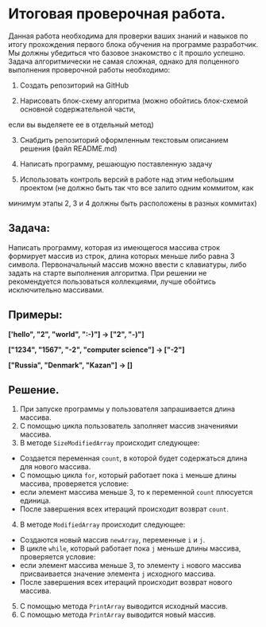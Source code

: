 # Итоговая проверочная работа.

Данная работа необходима для проверки ваших знаний и навыков по итогу прохождения первого блока обучения
на программе разработчик. Мы должны убедиться что базовое знакомство с it прошло успешно.
Задача алгоритмически не самая сложная, однако для полценного выполнения проверочной работы необходимо:

1. Создать репозиторий на GitHub

2. Нарисовать блок-схему алгоритма (можно обойтись блок-схемой основной содержательной части, 

если вы выделяете ее в отдельный метод)

3. Снабдить репозиторий оформленным текстовым описанием решения (файл README.md)

4. Написать программу, решающую поставленную задачу

5. Использовать контроль версий в работе над этим небольшим проектом (не должно быть так что все залито одним коммитом, как 

минимум этапы 2, 3 и 4 должны быть расположены в разных коммитах)

## Задача: 

Написать программу, которая из имеющегося массива строк формирует массив из строк, длина которых меньше либо равна 3 символа.
Первоначальный массив можно ввести с клавиатуры, либо задать на старте выполнения алгоритма. При решении не рекомендуется 
пользоваться коллекциями, лучше обойтись исключительно массивами.

## Примеры:

**['hello", "2", "world", ":-)"] -> ["2", "-)"]**

**["1234", "1567", "-2", "computer science"] -> ["-2"]**

**["Russia", "Denmark", "Kazan"] -> []**

## Решение.

1. При запуске программы у пользователя запрашивается длина массива.
2. С помощью цикла пользователь заполняет массив значениями массива.
3. В методе `SizeModifiedArray` происходит следующее:
- Создается переменная `count`, в которой будет содержаться длина для нового массива.
- С помощью цикла `for`, который работает пока `i` меньше длины массива, проверяется условие: 
- если элемент массива меньше 3, то к переменной `count` плюсуется единица.
- После завершения всех итераций происходит возврат `count`.
4. В методе `ModifiedArray` происходит следующее:
- Создаются новый массив `newArray`, переменные `i` и `j`.
- В цикле `while`, который работает пока `j` меньше длины массива, проверяется условие: 
- если элемент массива меньше 3, то элементу `i` нового массива присваивается значение элемента `j` исходного массива.
- После завершения всех итераций происходит возврат нового массива.
5. С помощью метода `PrintArray` выводится исходный массив.
6. С помощью метода `PrintArray` выводится новый массив.
